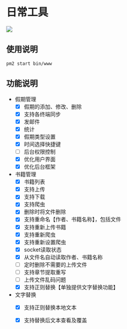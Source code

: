 # 日常工具

![](https://img.shields.io/github/stars/violetdeng/utils.svg)

## 使用说明

```
pm2 start bin/www
```

## 功能说明

* 假期管理
  - [x] 假期的添加、修改、删除
  - [x] 支持各终端同步
  - [x] 发邮件
  - [x] 统计
  - [x] 假期类型设置
  - [x] 时间选择快捷键
  - [ ] 后台权限控制
  - [x] 优化用户界面
  - [x] 优化后台框架

* 书籍管理
  - [x] 书籍列表
  - [x] 支持上传
  - [x] 支持下载
  - [x] 支持爬虫
  - [x] 删除时将文件删除
  - [x] 支持重命名【作者、书籍名称】，包括文件
  - [x] 支持重新上传书籍
  - [x] 支持重新爬虫
  - [x] 支持重新设置爬虫
  - [x] socket读取状态
  - [x] 从文件名自动读取作者、书籍名称
  - [ ] 定时删除不需要的上传文件
  - [ ] 支持章节提取重写
  - [ ] 上传文件乱码问题
  - [x] 支持正则替换【单独提供文字替换功能】

* 文字替换
  - [x] 支持正则替换本地文本
  - [x] 支持替换后文本查看及覆盖

